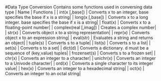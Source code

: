 #Data Type Conversion
Contains some functions used in conversing data type
| Name | Functions |
| int(x [,base])       | Converts x to an integer, base specifies the base if x is a string|
| long(x [,base])      | Converts x to a long integer. base specifies the base if x is a string|
| float(x)             | Converts x to a floating-point number|
| complex(real [,imag]) | Creates a complex number|
| str(x)               | Converts object x to a string representation|
| repr(x)              | Converts object x to an expression string|
| eval(str)            | Evaluates a string and returns an object|
| tuple(s)             | Converts s to a tuple|
| list(s)              | Converts s to a list|
| set(s)               | Converts s to a set|
| dict(d)              | Converts a dictionary. d must be a sequence of (key,value) tuples|
| frozenset(s)         | Converts s to a frozen set|
| chr(x)               | Converts an integer to a character|
| unichr(x)            | Converts an integer to a Univode character|
| ord(x)               | Converts a single character to its integer value|
| hex(x)               | Converts an integer to a hexadecimal string|
| oct(x)               | Converts an integer to an octal string|
